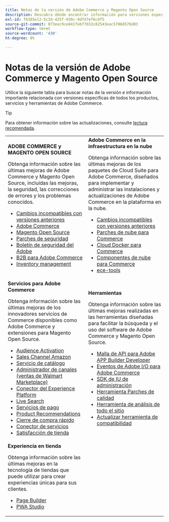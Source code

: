 ```yaml
---
title: Notas de la versión de Adobe Commerce y Magento Open Source
description: Descubra dónde encontrar información para versiones específicas de Adobe Commerce y Magento Open Source.
exl-id: f6385e12-5c3d-425f-939c-9dfd7ef6c4f5
source-git-commit: 073eec9ce841febf7653c82543eac57068576d03
workflow-type: tm+mt
source-wordcount: '430'
ht-degree: 0%

---
```


# Notas de la versión de Adobe Commerce y Magento Open Source

Utilice la siguiente tabla para buscar notas de la versión e información importante relacionada con versiones específicas de todos los productos, servicios y herramientas de Adobe Commerce.

>[!TIP]
>
>Para obtener información sobre las actualizaciones, consulte [lectura recomendada](../../upgrade/resources/recommended-reading.md).

<table>
  <tbody>
    <tr>
      <td><strong>ADOBE COMMERCE y MAGENTO OPEN SOURCE</strong>
        <p>Obtenga información sobre las últimas mejoras de Adobe Commerce y Magento Open Source, incluidas las mejoras, la seguridad, las correcciones de errores y los problemas conocidos.</p>
          <ul>
            <li><a href="https://developer.adobe.com/commerce/php/development/backward-incompatible-changes/">Cambios incompatibles con versiones anteriores</a></li>
            <li><a href="commerce/2-4-7.md">Adobe Commerce</a></li>
            <li><a href="open-source/2-4-7.md">Magento Open Source</a></li>
            <li><a href="security/2-4-6-p1.md">Parches de seguridad</a></li>
            <li><a href="https://helpx.adobe.com/security/products/magento.html">Boletín de seguridad del Adobe</a></li>
            <li><a href="https://experienceleague.adobe.com/docs/commerce-admin/b2b/release-notes.html">B2B para Adobe Commerce</a></li>
            <li><a href="https://experienceleague.adobe.com/docs/commerce-admin/inventory/release-notes.html">Inventory management</a></li>
          </ul>
        </td>
      <td><strong>Adobe Commerce en la infraestructura en la nube</strong>
        <p>Obtenga información sobre las últimas mejoras de los paquetes de Cloud Suite para Adobe Commerce, diseñados para implementar y administrar las instalaciones y actualizaciones de Adobe Commerce en la plataforma en la nube.</p>
          <ul>
            <li><a href="https://devdocs.magento.com/cloud/release-notes/backward-incompatible-changes.html">Cambios incompatibles con versiones anteriores</a></li>
            <li><a href="https://devdocs.magento.com/cloud/release-notes/mcp-release-notes.html">Parches de nube para Commerce</a></li>
            <li><a href="https://devdocs.magento.com/cloud/release-notes/mcd-release-notes.html">Cloud Docker para Commerce</a></li>
            <li><a href="https://devdocs.magento.com/cloud/release-notes/mcc-release-notes.html">Componentes de nube para Commerce</a></li>
            <li><a href="https://devdocs.magento.com/cloud/release-notes/ece-release-notes.html">ece-tools</a></li>
          </ul>
      </td>
    </tr>
    <tr>
      <td><strong>Servicios para Adobe Commerce</strong>
        <p>Obtenga información sobre las últimas mejoras de los innovadores servicios de Commerce disponibles como Adobe Commerce y extensiones para Magento Open Source.</p>
          <ul>
            <li><a href="https://experienceleague.adobe.com/docs/commerce-admin/customers/audience-activation.html">Audience Activation</a></li>
            <li><a href="https://experienceleague.adobe.com/docs/commerce-channels/amazon/release-notes.html">Sales Channel Amazon</a></li>
            <li><a href="https://experienceleague.adobe.com/docs/commerce-merchant-services/catalog-service/release-notes.html">Servicio de catálogo</a></li>
            <li><a href="https://experienceleague.adobe.com/docs/commerce-channels/channel-manager/release-notes.html">Administrador de canales (ventas de Walmart Marketplace)</a></li>
            <li><a href="https://experienceleague.adobe.com/docs/commerce-merchant-services/experience-platform-connector/release-notes.html">Conector del Experience Platform</a></li>
            <li><a href="https://experienceleague.adobe.com/docs/commerce-merchant-services/live-search/release-notes.html">Live Search</a></li>
            <li><a href="https://experienceleague.adobe.com/docs/commerce-merchant-services/payment-services/release-notes.html">Servicios de pago</a></li>
            <li><a href="https://experienceleague.adobe.com/docs/commerce-merchant-services/product-recommendations/release-notes.html">Product Recommendations</a></li>
            <li><a href="https://experienceleague.adobe.com/docs/commerce-merchant-services/quick-checkout/release-notes.html?lang=en">Cierre de compra rápido</a></li>
            <li><a href="https://experienceleague.adobe.com/docs/commerce-merchant-services/user-guides/integration-services/saas.html">Conector de servicios</a></li>
            <li><a href="https://experienceleague.adobe.com/docs/commerce-merchant-services/store-fulfillment/release-notes.html?lang=en">Satisfacción de tienda</a></li>
          </ul>
        </td>
      <td><strong>Herramientas</strong>
        <p>Obtenga información sobre las últimas mejoras realizadas en las herramientas diseñadas para facilitar la búsqueda y el uso del software de Adobe Commerce y Magento Open Source.</p>
          <ul>
            <li><a href="https://developer.adobe.com/graphql-mesh-gateway/">Malla de API para Adobe APP Builder Developer</a></li>
            <li><a href="https://developer.adobe.com/commerce/events/get-started/release-notes/">Eventos de Adobe I/O para Adobe Commerce</a></li>
            <li><a href="https://developer.adobe.com/commerce/extensibility/admin-ui-sdk/release-notes/">SDK de IU de administración</a></li>
            <li><a href="../../tools/quality-patches-tool/release-notes.md">Herramienta Parches de calidad</a></li>
            <li><a href="../../tools/site-wide-analysis-tool/intro.md">Herramienta de análisis de todo el sitio</a></li>
            <li><a href="../../upgrade/upgrade-compatibility-tool/overview.md">Actualizar herramienta de compatibilidad</a></li>
          </ul>
      </td>
    </tr>
    <tr>
       <td><strong>Experiencia en tienda</strong>
        <p>Obtenga información sobre las últimas mejoras en la tecnología de tiendas que puede utilizar para crear experiencias únicas para sus clientes.</p>
          <ul>
            <li><a href="https://experienceleague.adobe.com/docs/commerce-admin/page-builder/release-notes.html">Page Builder</a></li>
            <li><a href="https://github.com/magento/pwa-studio/releases/latest">PWA Studio</a></li>
          </ul>
      </td>
      <td></td>
    </tr>
  </tbody>
</table>
